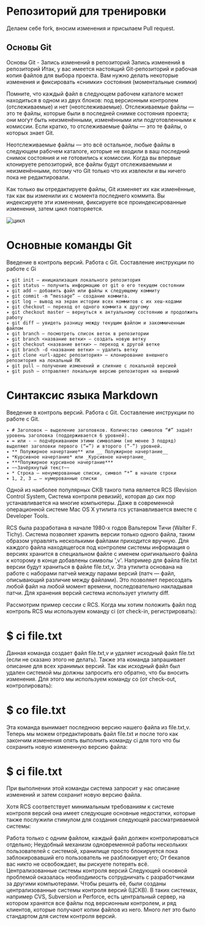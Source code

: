 # Репозиторий для тренировки

Делаем себе fork, вносим изменения и присылаем Pull request.

## Основы Git

Основы Git - Запись изменений в репозиторий
Запись изменений в репозиторий
Итак, у вас имеется настоящий Git-репозиторий и рабочая копия файлов для выбора проекта. Вам нужно делать некоторые изменения и фиксировать «снимки» состояния (моментальные снимки)

Помните, что каждый файл в следующем рабочем каталоге может находиться в одном из двух блоков: под версионным контролем (отслеживаемые) и нет (неотслеживаемые). Отслеживаемые файлы — это те файлы, которые были в последней снимке состояния проекта; они могут быть неизменёнными, изменёнными или подготовленными к комиссии. Если кратко, то отслеживаемые файлы — это те файлы, о которых знает Git.

Неотслеживаемые файлы — это всё остальное, любые файлы в следующем рабочем каталоге, которые не входили в ваш последний снимок состояния и не готовились к комиссии. Когда вы впервые клонируете репозиторий, все файлы будут отслеживаемыми и неизменёнными, потому что Git только что их извлекли и вы ничего пока не редактировали.

Как только вы отредактируете файлы, Git изменяет их как изменённые, так как вы изменили их с момента последнего коммита. Вы индексируете эти изменения, фиксируете все проиндексированные изменения, затем цикл повторяется.

![цикл](/cikl.jpg)



# Основные команды Git

 Введение в контроль версий. Работа с Git. Составление инструкции по работе с Gi   
 
    ✦ git init – инициализация локального репозитория
    ✦ git status – получить информацию от git о его текущем состоянии
    ✦ git add – добавить файл или файлы к следующему коммиту
    ✦ git commit -m “message” – создание коммита.
    ✦ git log – вывод на экран истории всех коммитов с их хеш-кодами
    ✦ git checkout – переход от одного коммита к другому
    ✦ git checkout master – вернуться к актуальному состоянию и продолжить работу
    ✦ git diff – увидеть разницу между текущим файлом и закоммиченным файлом
    ✦ git branch – посмотреть список веток в репозитории
    ✦ git branch <название ветки> – создать новую ветку
    ✦ git checkout <название ветки> – переход к другой ветке
    ✦ git branch -d <название ветки> – удалить ветку
    ✦ git clone <url-адрес репозитория> – клонирование внешнего репозитория на локальный ПК
    ✦ git pull – получение изменений и слияние с локальной версией
    ✦ git push – отправляет локальную версию репозитория на внешний

# Синтаксис языка Markdown
 Введение в контроль версий. Работа с Git. Составление инструкции по работе с Git.

    ✦ # Заголовок – выделение заголовков. Количество символов “#” задаёт уровень заголовка (поддерживается 6 уровней).
    ✦ = или - – подчёркиванием этими символами (не менее 3 подряд) выделяют заголовки первого (“=”) и второго (“-”) уровней.
    ✦ ** Полужирное начертание** или __ Полужирное начертание__
    ✦ *Курсивное начертание* или _Курсивное начертание_
    ✦ ***Полужирное курсивное начертание***
    ✦ ~~Зачёркнутый текст~~
    ✦ * Строка – ненумерованные списки, символ “*” в начале строки
    ✦ 1, 2, 3 … – нумерованные списки



Одной из наиболее популярных СКВ такого типа является RCS (Revision Control System, Система контроля ревизий), которая до сих пор устанавливается на многие компьютеры. Даже в современной операционной системе Mac OS X утилита rcs устанавливается вместе с Developer Tools.

RCS была разработана в начале 1980-х годов Вальтером Тичи (Walter F. Tichy). Система позволяет хранить версии только одного файла, таким образом управлять несколькими файлами приходится вручную. Для каждого файла находящегося под контролем системы информация о версиях хранится в специальном файле с именем оригинального файла к которому в конце добавлены символы ',v'. Например для файла file.txt версии будут храниться в файле file.txt,v. Эта утилита основана на работе с наборами патчей между парами версий (патч — файл, описывающий различие между файлами). Это позволяет пересоздать любой файл на любой момент времени, последовательно накладывая патчи. Для хранения версий система использует утилиту diff.

Рассмотрим пример сессии с RCS. Когда мы хотим положить файл под контроль RCS мы используем команду ci (от check-in, регистрировать):

# $ ci file.txt
Данная команда создает файл file.txt,v и удаляет исходный файл file.txt (если не сказано этого не делать). Также эта команда запрашивает описание для всех хранимых версий. Так как исходный файл был удален системой мы должны запросить его обратно, что бы вносить изменения. Для этого мы используем команду co (от check-out, контролировать):

# $ co file.txt
Эта команда вынимает последнюю версию нашего файла из file.txt,v. Теперь мы можем отредактировать файл file.txt и после того как закончим изменения опять выполнить команду ci для того что бы сохранить новую измененную версию файла:

# $ ci file.txt
При выполнении этой команды система запросит у нас описание изменений и затем сохранит новую версию файла.

Хотя RCS соответствует минимальным требованиям к системе контроля версий она имеет следующие основные недостатки, которые также послужили стимулом для создания следующей рассматриваемой системы:

Работа только с одним файлом, каждый файл должен контролироваться отдельно;
Неудобный механизм одновременной работы нескольких пользователей с системой, хранилище просто блокируется пока заблокировавший его пользователь не разблокирует его;
От бекапов вас никто не освобождает, вы рискуете потерять всё.
Централизованные системы контроля версий
Следующей основной проблемой оказалась необходимость сотрудничать с разработчиками за другими компьютерами. Чтобы решить её, были созданы централизованные системы контроля версий (ЦСКВ). В таких системах, например CVS, Subversion и Perforce, есть центральный сервер, на котором хранятся все файлы под версионным контролем, и ряд клиентов, которые получают копии файлов из него. Много лет это было стандартом для систем контроля версий.